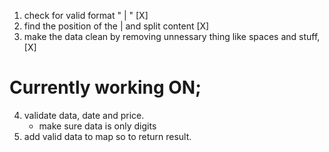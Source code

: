 1. check for valid format " | " [X]
2. find the position of the | and split content [X]
3. make the data clean by removing unnessary thing like spaces and stuff, [X]

# Currently working ON;

4. validate data, date and price.
    - make sure data is only digits
5. add valid data to map so to return result.
